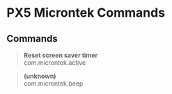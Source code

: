# PX5 Microntek Commands

## Commands

> **Reset screen saver timer**  
> com.microntek.active

> **(unknown)**  
> com.microntek.beep
